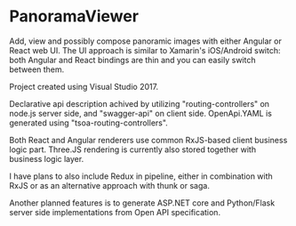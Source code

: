 # PanoramaViewer

Add, view and possibly compose panoramic images with either Angular or React web UI. The UI approach is similar to Xamarin's iOS/Android switch: both Angular and React bindings are thin and you can easily switch between them.

Project created using Visual Studio 2017.

Declarative api description achived by utilizing "routing-controllers" on node.js server side, and "swagger-api" on client side.
OpenApi.YAML is generated using "tsoa-routing-controllers".

Both React and Angular renderers use common RxJS-based client business logic part. Three.JS rendering is currently also stored together with business logic layer.

I have plans to also include Redux in pipeline, either in combination with RxJS or as an alternative approach with thunk or saga.

Another planned features is to generate ASP.NET core and Python/Flask server side implementations from Open API specification.
